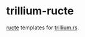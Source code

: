 trillium-ructe
==============

[ructe](https://crates.io/crates/ructe) templates for [trillium.rs](https://trillium.rs/).
